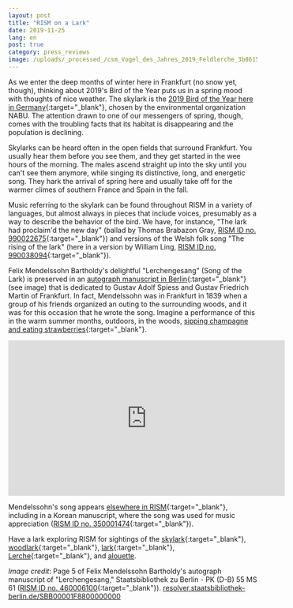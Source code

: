 ```yaml
---
layout: post
title: "RISM on a Lark"
date: 2019-11-25
lang: en
post: true
category: press_reviews
image: /uploads/_processed_/csm_Vogel_des_Jahres_2019_Feldlerche_3b8615eb9e.jpg
---
```



As we enter the deep months of winter here in Frankfurt (no snow yet, though), thinking about 2019's Bird of the Year puts us in a spring mood with thoughts of nice weather. The skylark is the [2019 Bird of the Year here in Germany](https://www.nabu.de/tiere-und-pflanzen/aktionen-und-projekte/vogel-des-jahres/feldlerche/index.html){:target="_blank"}, chosen by the environmental organization NABU. The attention drawn to one of our messengers of spring, though, comes with the troubling facts that its habitat is disappearing and the population is declining.

Skylarks can be heard often in the open fields that surround Frankfurt. You usually hear them before you see them, and they get started in the wee hours of the morning. The males ascend straight up into the sky until you can't see them anymore, while singing its distinctive, long, and energetic song. They hark the arrival of spring here and usually take off for the warmer climes of southern France and Spain in the fall.

Music referring to the skylark can be found throughout RISM in a variety of languages, but almost always in pieces that include voices, presumably as a way to describe the behavior of the bird. We have, for instance, "The lark had proclaim'd the new day" (ballad by Thomas Brabazon Gray, [RISM ID no. 990022675](https://opac.rism.info/search?id=990022675&View=rism&Language=en){:target="_blank"}) and versions of the Welsh folk song "The rising of the lark" (here in a version by William Ling, [RISM ID no. 990038094](https://opac.rism.info/search?id=990038094&View=rism&Language=en){:target="_blank"}).

Felix Mendelssohn Bartholdy's delightful "Lerchengesang" (Song of the Lark) is preserved in an [autograph manuscript in Berlin](https://opac.rism.info/search?id=460006100&View=rism&Language=en){:target="_blank"} (see image) that is dedicated to Gustav Adolf Spiess and Gustav Friedrich Martin of Frankfurt. In fact, Mendelssohn was in Frankfurt in 1839 when a group of his friends organized an outing to the surrounding woods, and it was for this occasion that he wrote the song. Imagine a performance of this in the warm summer months, outdoors, in the woods, [sipping champagne and eating strawberries](https://books.google.de/books?id=j2Pf2yQipyUC&lpg=PA376&dq=lerchengesang%20mendelssohn%20song%20strawberries&hl=de&pg=PA377#v=onepage&q=strawberries&f=false){:target="_blank"}.

<iframe width="560" height="315" src="https://www.youtube.com/embed/ON88C0m9Eyg" frameborder="0" allow="accelerometer; autoplay; encrypted-media; gyroscope; picture-in-picture" allowfullscreen></iframe>

Mendelssohn's song appears [elsewhere in RISM](https://opac.rism.info/search?View=rism&q=Lerchengesang+mendelssohn&Language=en){:target="_blank"}, including in a Korean manuscript, where the song was used for music appreciation ([RISM ID no. 350001474](https://opac.rism.info/search?id=350001474&View=rism&Language=en){:target="_blank"}).

Have a lark exploring RISM for sightings of the [skylark](https://opac.rism.info/search?View=rism&q=skylark&Language=en){:target="_blank"}, [woodlark](https://opac.rism.info/search?View=rism&q=woodlark&Language=en){:target="_blank"}, [lark](https://opac.rism.info/search?View=rism&q=lark&Language=en){:target="_blank"}, [Lerche](https://opac.rism.info/search?View=rism&q=Lerche&Language=en){:target="_blank"}, and [alouette](https://opac.rism.info/search?View=rism&q=alouette&Language=en "external-link-new-window").


_Image credit_: Page 5 of Felix Mendelssohn Bartholdy's autograph manuscript of "Lerchengesang," Staatsbibliothek zu Berlin - PK (D-B) 55 MS 61 ([RISM ID no. 460006100](https://opac.rism.info/search?id=460006100&View=rism&Language=en){:target="_blank"}).  [resolver.staatsbibliothek-berlin.de/SBB00001F8800000000](http://resolver.staatsbibliothek-berlin.de/SBB00001F8800000000)





<script type="text/javascript">var switchTo5x=true;</script><script type="text/javascript" src="http://w.sharethis.com/button/buttons.js"></script><script type="text/javascript">stLight.options({publisher: "9b601438-1ce1-49d8-bfd7-9cff5df54c17", doNotHash: false, doNotCopy: false, hashAddressBar: false});</script>